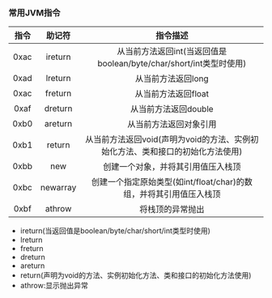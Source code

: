 ### 常用JVM指令
|指令|助记符|指令描述|
|:--:|:--:|:--:|
|0xac|ireturn|从当前方法返回int(当返回值是boolean/byte/char/short/int类型时使用)|
|0xad|lreturn|从当前方法返回long|
|0xac|freturn|从当前方法返回float|
|0xaf|dreturn|从当前方法返回double|
|0xb0|areturn|从当前方法返回对象引用|
|0xb1|return|从当前方法返回void(声明为void的方法、实例初始化方法、类和接口的初始化方法使用)|
|0xbb|new|创建一个对象，并将其引用值压入栈顶|
|0xbc|newarray|创建一个指定原始类型(如int/float/char)的数组，并将其引用值压入栈顶|
|0xbf|athrow|将栈顶的异常抛出|















* ireturn\(当返回值是boolean/byte/char/short/int类型时使用\)
* lreturn
* freturn
* dreturn
* areturn
* return\(声明为void的方法、实例初始化方法、类和接口的初始化方法使用\)
* athrow:显示抛出异常



